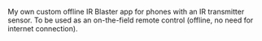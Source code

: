 My own custom offline IR Blaster app for phones with an IR transmitter sensor.
To be used as an on-the-field remote control (offline, no need for internet connection).

